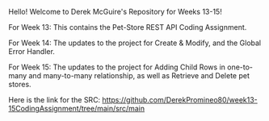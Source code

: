 Hello! Welcome to Derek McGuire's Repository for Weeks 13-15!

For Week 13: This contains the Pet-Store REST API Coding Assignment.

For Week 14: The updates to the project for Create & Modify, and the Global Error Handler.

For Week 15: The updates to the project for Adding Child Rows in one-to-many and many-to-many relationship, as well as Retrieve and Delete pet stores.

Here is the link for the SRC: https://github.com/DerekPromineo80/week13-15CodingAssignment/tree/main/src/main
